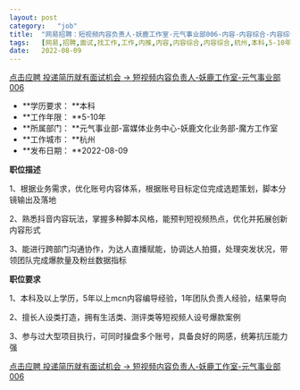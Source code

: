 ```yaml
---
layout:	post
category:	"job"
title:	"网易招聘：短视频内容负责人-妖鹿工作室-元气事业部006-内容-内容综合-内容综合-杭州本科5-10年"
tags:	[网易,招聘,面试,找工作,工作,内推,内容,内容综合,内容综合,杭州,本科,5-10年]
date:	2022-08-09
---
```


[点击应聘 投递简历就有面试机会 ->  短视频内容负责人-妖鹿工作室-元气事业部006](http://mobile.bole.netease.com/bole/boleDetail?id=38562&employeeId=346f03c3cda5f04c&key=all)



- **学历要求： **本科
- **工作年限： **5-10年
- **所属部门： **元气事业部-富媒体业务中心-妖鹿文化业务部-魔方工作室
- **工作城市： **杭州
- **发布日期： **2022-08-09



**职位描述**

1、根据业务需求，优化账号内容体系，根据账号目标定位完成选题策划，脚本分镜输出及落地

2、熟悉抖音内容玩法，掌握多种脚本风格，能预判短视频热点，优化并拓展创新内容形式

3、能进行跨部门沟通协作，为达人直播赋能，协调达人拍摄，处理突发状况，带领团队完成爆款量及粉丝数据指标



**职位要求**

1、本科及以上学历，5年以上mcn内容编导经验，1年团队负责人经验，结果导向

2、擅长人设类打造，拥有生活类、测评类等短视频人设号爆款案例

3、参与过大型项目执行，可同时操盘多个账号，具备良好的网感，统筹抗压能力强





[点击应聘 投递简历就有面试机会 ->  短视频内容负责人-妖鹿工作室-元气事业部006](http://mobile.bole.netease.com/bole/boleDetail?id=38562&employeeId=346f03c3cda5f04c&key=all)